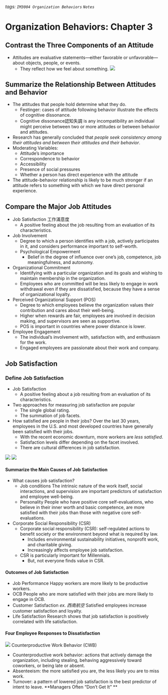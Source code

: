 ###### tags: `IM3004 Organization Behaviors` `Notes`
# Organization Behaviors: Chapter 3
## Contrast the Three Components of an Attitude 
* Attitudes are evaluative statements—either favorable or unfavorable—about objects, people, or events.
    * They reflect how we feel about something.
![](https://i.imgur.com/KR5WQyN.png)


## Summarize the Relationship Between Attitudes and Behavior 
* The attitudes that people hold determine what they do.
    * Festinger: cases of attitude following behavior illustrate the effects of cognitive dissonance.
    * Cognitive dissonance認知失調 is any incompatibility an individual might perceive between two or more attitudes or between behavior and attitudes.
* Research has generally concluded that *people seek consistency among their attitudes and between their attitudes and their behavior*.
* Moderating Variables:
    * Attitude’s importance
    * Correspondence to behavior
    * Accessibility
    * Presence of social pressures
    * Whether a person has direct experience with the attitude
* The attitude-behavior relationship is likely to be much stronger if an attitude refers to something with which we have direct personal experience.


## Compare the Major Job Attitudes
* Job Satisfaction 工作滿意度
    * A positive feeling about the job resulting from an evaluation of its characteristics.
* Job Involvement
    * Degree to which a person identifies with a job, actively participates in it, and considers performance important to self-worth.
    * Psychological Empowerment
        * Belief in the degree of influence over one’s job, competence, job meaningfulness, and autonomy.
* Organizational Commitment
    * Identifying with a particular organization and its goals and wishing to maintain membership in the organization.
    * Employees who are committed will be less likely to engage in work withdrawal even if they are dissatisfied, because they have a sense of organizational loyalty.
* Perceived Organizational Support (POS)
    * Degree to which employees believe the organization values their contribution and cares about their well-being.
    * Higher when rewards are fair, employees are involved in decision making, and supervisors are seen as supportive.
    * POS is important in countries where power distance is lower.
* Employee Engagement
    * The individual’s involvement with, satisfaction with, and enthusiasm for the work.
    * Engaged employees are passionate about their work and company.


## Job Satisfaction 
### Define Job Satisfaction 
* Job Satisfaction
    * A positive feeling about a job resulting from an evaluation of its characteristics.
* Two approaches for measuring job satisfaction are popular
    * The single global rating.
    * The summation of job facets.
* How satisfied are people in their jobs? 
Over the last 30 years, employees in the U.S. and most developed countries have generally been satisfied with their jobs.
    * With the recent economic downturn, more workers are *less satisfied*.
    * Satisfaction levels differ depending on the facet involved.
    * There are cultural differences in job satisfaction.
    
![](https://i.imgur.com/FYfgPfq.png)
![](https://i.imgur.com/wi09SZf.png)

#### Summarize the Main Causes of Job Satisfaction 
* What causes job satisfaction?
    * Job conditions
        The intrinsic nature of the work itself, social interactions, and supervision are important predictors of satisfaction and employee well-being.
    * Personality
        People who have positive core self-evaluations, who believe in their inner worth and basic competence, are more satisfied with their jobs than those with negative core self-evaluations.
* Corporate Social Responsibility (CSR)
    * Corporate social responsibility (CSR): self-regulated actions to benefit society or the environment beyond what is required by law.
        * Includes environmental sustainability initiatives, nonprofit work, and charitable giving.
        * Increasingly affects employee job satisfaction.
    * CSR is particularly important for Millennials.
        * But, not everyone finds value in CSR.

#### Outcomes of Job Satisfaction
* Job Performance
    Happy workers are more likely to be productive workers.
* OCB
    People who are more satisfied with their jobs are more likely to engage in OCB.
* Customer Satisfaction *ex. 西南航空*
    Satisfied employees increase customer satisfaction and loyalty.
* Life Satisfaction
    Research shows that job satisfaction is positively correlated with life satisfaction.
    
#### Four Employee Responses to Dissatisfaction
![](https://i.imgur.com/xCoq2Rk.png)
Counterproductive Work Behavior (CWB)
* Counterproductive work behavior: actions that actively damage the organization, including stealing, behaving aggressively toward coworkers, or being late or absent.
* Absenteeism: the more satisfied you are, the less likely you are to miss work.
* Turnover: a pattern of lowered job satisfaction is the best predictor of intent to leave.
**Managers Often “Don’t Get It” **








